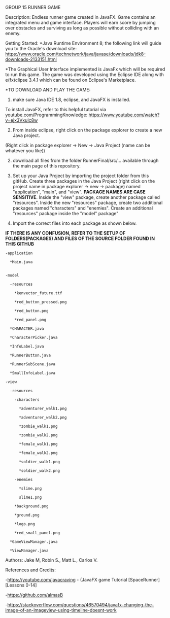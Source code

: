 GROUP 15 RUNNER GAME 

Description: Endless runner game created in JavaFX. Game contains an integrated menu and game interface. Players will earn score by jumping over obstacles and surviving as long as possible without colliding with an enemy. 

Getting Started:
*Java Runtime Environment 8; the following link will guide you to the Oracle's download site:
  https://www.oracle.com/technetwork/java/javase/downloads/jdk8-downloads-2133151.html 

*The Graphical User Interface implemented is JavaFx which will be required to run this game. The game was developed using the Eclipse IDE along with e(fx)clipse 3.4.1 which can be found on Eclipse's Marketplace.

*TO DOWNLOAD AND PLAY THE GAME: 

1) make sure Java IDE 1.8, eclipse, and JavaFX is installed.

To install JavaFX, refer to this helpful tutorial via youtube.com/ProgrammingKnowledge: https://www.youtube.com/watch?v=ejx3VxuIc8w

2) From inside eclipse, right click on the package explorer to create a new Java project. 
  
 (Right click in package explorer -> New -> Java Project (name can be whatever you like))

2) download all files from the folder RunnerFinal/src/... available through the main page of this repository.

3) Set up your Java Project by importing the project folder from this gitHub. Create three packages in the Java Project (right click on the project name in package explorer -> new -> package) named "application", "main", and "view". **PACKAGE NAMES ARE CASE SENSITIVE**. Inside the "view" package, create another package called "resources". Inside the new "resources" package, create two additional packages named "characters" and "enemies". Create an additional "resources" package inside the "model" package"

4) Import the correct files into each package as shown below.

**IF THERE IS ANY CONFUSION, REFER TO THE SETUP OF FOLDERS(PACKAGES) AND FILES OF THE SOURCE FOLDER FOUND IN THIS GITHUB**

  
    -application
    
      *Main.java
      
      
    -model
    
      -resources
      
        *kenvector_future.ttf
        
        *red_button_pressed.png
        
        *red_button.png
        
        *red_panel.png
        
      *CHARACTER.java
      
      *CharacterPicker.java
      
      *InfoLabel.java
      
      *RunnerButton.java
      
      *RunnerSubScene.java
      
      *SmallInfoLabel.java
      
    -view
    
      -resources
      
        -characters
        
          *adventurer_walk1.png
          
          *adventurer_walk2.png
          
          *zombie_walk1.png
          
          *zombie_walk2.png
          
          *female_walk1.png
          
          *female_walk2.png
          
          *soldier_walk1.png
          
          *soldier_walk2.png
          
        -enemies
        
          *slime.png
          
          slime1.png
          
        *background.png
        
        *ground.png
        
        *logo.png
        
        *red_small_panel.png
        
      *GameViewManager.java
      
      *ViewManager.java
    

Authors: Jake M, Robin S., Matt L., Carlos V.

References and Credits:

-https://youtube.com/javacraving - (JavaFX game Tutorial [SpaceRunner] [Lessons 0-14] 

-https://github.com/almasB

-https://stackoverflow.com/questions/46570494/javafx-changing-the-image-of-an-imageview-using-timeline-doesnt-work

